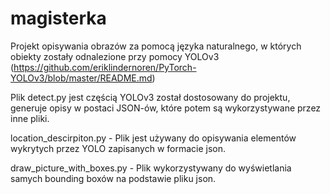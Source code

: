 # magisterka

Projekt opisywania obrazów za pomocą języka naturalnego, w których obiekty zostały odnalezione przy pomocy YOLOv3 (https://github.com/eriklindernoren/PyTorch-YOLOv3/blob/master/README.md)


Plik detect.py jest częścią YOLOv3 został dostosowany do projektu, generuje opisy w postaci JSON-ów, które potem są wykorzystywane przez inne pliki.

location_descirpiton.py - 
Plik jest używany do opisywania elementów wykrytych przez YOLO zapisanych w formacie json. 

draw_picture_with_boxes.py - 
Plik wykorzystywany do wyświetlania samych bounding boxów na podstawie pliku json.
